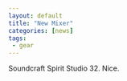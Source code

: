 ```yaml
---
layout: default 
title: "New Mixer"
categories: [news]
tags: 
 - gear
---
```


Soundcraft Spirit Studio 32. Nice. 
